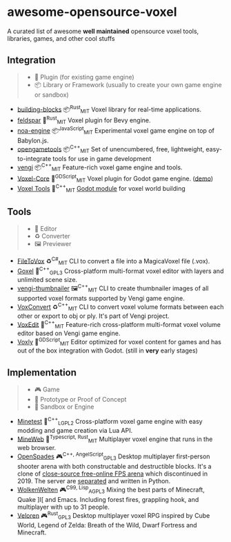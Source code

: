 # awesome-opensource-voxel
A curated list of awesome **well maintained** opensource voxel tools, libraries, games, and other cool stuffs

## Integration
> - 🔌 Plugin (for existing game engine)
> - 📦 Library or Framework (usually to create your own game engine or sandbox)

- [building-blocks](https://github.com/bonsairobo/building-blocks) 📦<sup>Rust</sup><sub>MIT</sub> Voxel library for real-time applications.
- [feldspar](https://github.com/bonsairobo/feldspar) 🔌<sup>Rust</sup><sub>MIT</sub> Voxel plugin for Bevy engine.
- [noa-engine](https://github.com/andyhall/noa) 📦<sup>JavaScript</sup><sub>MIT</sub> Experimental voxel game engine on top of Babylon.js.
- [opengametools](https://github.com/jpaver/opengametools) 📦<sup>C++</sup><sub>MIT</sub> Set of unencumbered, free, lightweight, easy-to-integrate tools for use in game development
- [vengi](https://mgerhardy.github.io/engine) 📦<sup>C++</sup><sub>MIT</sub> Feature-rich voxel game engine and tools.
- [Voxel-Core](https://github.com/ClarkThyLord/Voxel-Core) 🔌<sup>GDScript</sup><sub>MIT</sub> Voxel plugin for Godot game engine. ([demo](https://www.youtube.com/watch?v=d85DMiwnIFI&list=PLtHdpVR_yVIg-zcCmDxERhq4jh1RVxSTQ))
- [Voxel Tools](https://github.com/Zylann/godot_voxel) 🔌<sup>C++</sup><sub>MIT</sub> [Godot module][] for voxel world building

[Godot module]: https://docs.godotengine.org/en/stable/development/cpp/custom_modules_in_cpp.html

## Tools
> - 🎨 Editor
> - ♻️ Converter
> - 🖼️ Previewer

- [FileToVox](https://github.com/Zarbuz/FileToVox) ♻️<sup>C#</sup><sub>MIT</sub> CLI to convert a file into a MagicaVoxel file (.vox).
- [Goxel](https://goxel.xyz) 🎨<sup>C++</sup><sub>GPL3</sub> Cross-platform multi-format voxel editor with layers and unlimited scene size.
- [vengi-thumbnailer](vengi-thumbnailer) 🖼️<sup>C++</sup><sub>MIT</sub> CLI to create thumbnailer images of all supported voxel formats supported by Vengi game engine.
- [VoxConvert](https://mgerhardy.github.io/engine/voxconvert/Index) ♻️<sup>C++</sup><sub>MIT</sub> CLI to convert voxel volume formats between each other or export to obj or ply. It's part of Vengi project.
- [VoxEdit](https://mgerhardy.github.io/engine/voxedit/Index) 🎨<sup>C++</sup><sub>MIT</sub> Feature-rich cross-platform multi-format voxel volume editor based on Vengi game engine.
- [Voxly](https://github.com/ClarkThyLord/Voxly) 🎨<sup>GDScript</sup><sub>MIT</sub> Editor optimized for voxel content for games and has out of the box integration with Godot. (still in **very** early stages)

## Implementation
> - 🎮 Game
> - 🏏 Prototype or Proof of Concept
> - 🥪 Sandbox or Engine

- [Minetest](https://www.minetest.net) 🥪<sup>C++</sup><sub>LGPL2</sub> Cross-platform voxel game engine with easy modding and game creation via Lua API.
- [MineWeb](https://github.com/ian13456/mine.js) 🏏<sup>Typescript, Rust</sup><sub>MIT</sub> Multiplayer voxel engine that runs in the web browser.
- [OpenSpades](https://openspades.yvt.jp) 🎮<sup>C++, AngelScript</sup><sub>GPL3</sub> Desktop multiplayer first-person shooter arena with both constructable and destructible blocks. It's a clone of [close-source free-online FPS arena](https://wikipedia.org/wiki/Ace_of_Spades_(video_game)) which discontinued in 2019. The server are [separated](https://piqueserver.org) and written in Python.
- [WolkenWelten](https://wolkenwelten.net) 🎮<sup>C99, Lisp</sup><sub>AGPL3</sub> Mixing the best parts of Minecraft, Quake \]I\[ and Emacs. Including forest fires, grappling hook, and multiplayer with up to 31 people.
- [Veloren](https://veloren.net) 🎮<sup>Rust</sup><sub>GPL3</sub> Desktop multiplayer voxel RPG inspired by Cube World, Legend of Zelda: Breath of the Wild, Dwarf Fortress and Minecraft.
